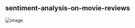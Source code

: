 ## sentiment-analysis-on-movie-reviews
![image](https://github.com/harry83528/sentiment-analysis-on-movie-reviews/blob/master/messageImage_1587031697170.jpg)
